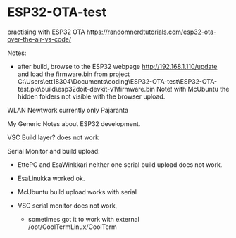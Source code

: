 # ESP32-OTA-test
practising with ESP32 OTA 
https://randomnerdtutorials.com/esp32-ota-over-the-air-vs-code/

Notes:
- after build, browse to the ESP32 webpage http://192.168.1.110/update and load the firmware.bin from
project C:\Users\ett18304\Documents\coding\ESP32-OTA-test\ESP32-OTA-test\.pio\build\esp32doit-devkit-v1\firmware.bin
Note! with McUbuntu the hidden folders not visible with the browser upload.

WLAN Newtwork  currently only Pajaranta

My Generic Notes about ESP32 development.

VSC Build layer? does not work

Serial Monitor and build upload:
- EttePC and EsaWinkkari neither one serial build upload does not work.
- EsaLinukka worked ok.

- McUbuntu build upload works with serial
- VSC serial monitor does not work, 
    - sometimes got it to work with external /opt/CoolTermLinux/CoolTerm 

